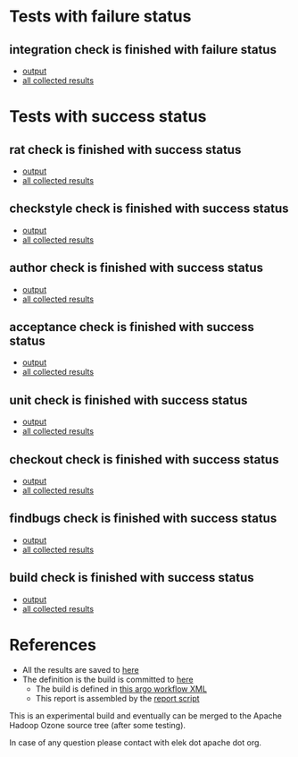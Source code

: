 # Tests with failure status

## integration check is finished with failure status

   * [output](https://raw.githubusercontent.com/elek/ozone-ci/master/pr/pr-hdds-1753-lkr5r/integration/output.log)
   * [all collected results](https://github.com/elek/ozone-ci/tree/master/pr/pr-hdds-1753-lkr5r/integration)



# Tests with success status

## rat check is finished with success status

   * [output](https://raw.githubusercontent.com/elek/ozone-ci/master/pr/pr-hdds-1753-lkr5r/rat/output.log)
   * [all collected results](https://github.com/elek/ozone-ci/tree/master/pr/pr-hdds-1753-lkr5r/rat)


## checkstyle check is finished with success status

   * [output](https://raw.githubusercontent.com/elek/ozone-ci/master/pr/pr-hdds-1753-lkr5r/checkstyle/output.log)
   * [all collected results](https://github.com/elek/ozone-ci/tree/master/pr/pr-hdds-1753-lkr5r/checkstyle)


## author check is finished with success status

   * [output](https://raw.githubusercontent.com/elek/ozone-ci/master/pr/pr-hdds-1753-lkr5r/author/output.log)
   * [all collected results](https://github.com/elek/ozone-ci/tree/master/pr/pr-hdds-1753-lkr5r/author)


## acceptance check is finished with success status

   * [output](https://raw.githubusercontent.com/elek/ozone-ci/master/pr/pr-hdds-1753-lkr5r/acceptance/output.log)
   * [all collected results](https://github.com/elek/ozone-ci/tree/master/pr/pr-hdds-1753-lkr5r/acceptance)


## unit check is finished with success status

   * [output](https://raw.githubusercontent.com/elek/ozone-ci/master/pr/pr-hdds-1753-lkr5r/unit/output.log)
   * [all collected results](https://github.com/elek/ozone-ci/tree/master/pr/pr-hdds-1753-lkr5r/unit)


## checkout check is finished with success status

   * [output](https://raw.githubusercontent.com/elek/ozone-ci/master/pr/pr-hdds-1753-lkr5r/checkout/output.log)
   * [all collected results](https://github.com/elek/ozone-ci/tree/master/pr/pr-hdds-1753-lkr5r/checkout)


## findbugs check is finished with success status

   * [output](https://raw.githubusercontent.com/elek/ozone-ci/master/pr/pr-hdds-1753-lkr5r/findbugs/output.log)
   * [all collected results](https://github.com/elek/ozone-ci/tree/master/pr/pr-hdds-1753-lkr5r/findbugs)


## build check is finished with success status

   * [output](https://raw.githubusercontent.com/elek/ozone-ci/master/pr/pr-hdds-1753-lkr5r/build/output.log)
   * [all collected results](https://github.com/elek/ozone-ci/tree/master/pr/pr-hdds-1753-lkr5r/build)




# References

 * All the results are saved to [here](https://github.com/elek/ozone-ci/tree/master/pr/pr-hdds-1753-lkr5r/)
 * The definition is the build is committed to [here](https://github.com/elek/argo-ozone)
    * The build is defined in [this argo workflow XML](https://github.com/elek/argo-ozone/blob/master/ozone-build.yaml)
    * This report is assembled by the [report script](https://github.com/elek/argo-ozone/blob/master/scripts/report.sh)

This is an experimental build and eventually can be merged to the Apache Hadoop Ozone source tree (after some testing).

In case of any question please contact with elek dot apache dot org.
